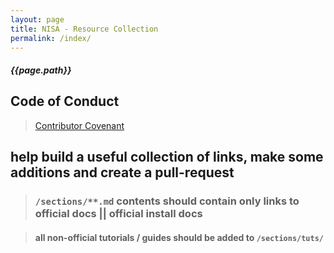 ```yaml
---
layout: page
title: NISA - Resource Collection
permalink: /index/
---
```

##### {{page.path}}
## Code of Conduct
> [Contributor Covenant](https://www.contributor-covenant.org/version/2/0/code_of_conduct/)

## help build a useful collection of links, make some additions and create a pull-request 

> ### ```/sections/**.md``` contents should contain only links to official docs || official install docs 

> #### all non-official tutorials / guides should be added to ```/sections/tuts/```
